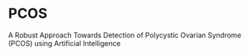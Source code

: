 # PCOS
A Robust Approach Towards Detection of Polycystic Ovarian Syndrome (PCOS) using Artificial Intelligence
